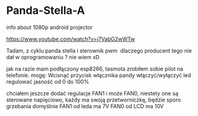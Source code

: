 # Panda-Stella-A
info about 1080p android projector

https://www.youtube.com/watch?v=j7VabG2wWTw

Tadam, z cyklu panda stella i sterownik pwm 
​ 
dlaczego producent tego nie dał w oprogramowaniu ? nie wiem xD

jak na razie mam podłączony esp8266, tasmota
zrobiłem sobie pilot na telefonie.
mogę:
Wcisnąć przycisk włącznika pandy
włączyć/wyłączyć led
regulować jasność od 0 do 100%

chciałem jeszcze dodać regulacje FAN1 i może FAN0, niestety one są sterowane napięciowo, każdy ma swoją przetworniczkę, będzie sporo grzebania
domyślnie FAN1 od leda ma 7V
FAN0 od LCD ma 10V
